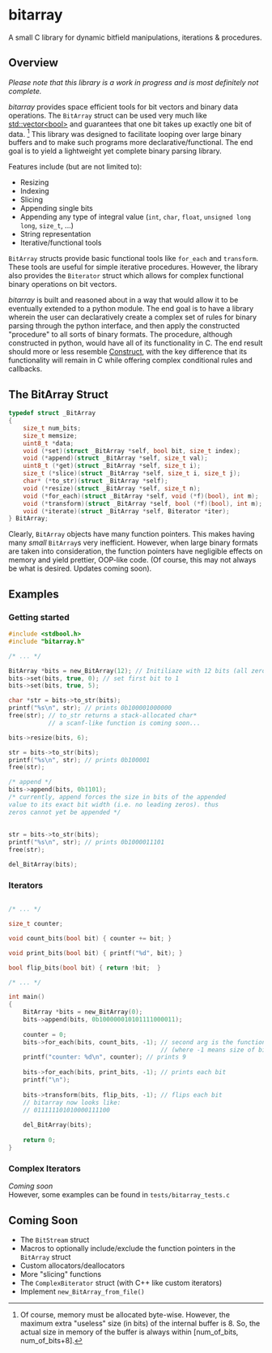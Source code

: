 # bitarray
A small C library for dynamic bitfield manipulations, iterations & procedures.

## Overview

*Please note that this library is a work in progress and is most definitely not complete.*

<!-- *bitarray* was designed to imitate C++ dynamic bit vector implementations such as [std::vector\<bool\>](https://en.cppreference.com/w/cpp/container/vector_bool) and [boost::dynamic_bitset\<\>](https://www.boost.org/doc/libs/1_36_0/libs/dynamic_bitset/dynamic_bitset.html) in pure C, while keeping memory usage at a minimum and  -->

<!-- Unfortunately, most implementations do not guarantee space efficiency (in both C++ and C), since memory addresses cannot be subdivided beyond their absolute unit: the **byte**. Further, when a bit vector *is* designed in a space efficient manner, manipulating it like a regular container type is complex. Often, only one of these two features can be chosen. -->

*bitarray* provides space efficient tools for bit vectors and binary data operations. The `BitArray` struct can be used very much like [std::vector\<bool\>](https://en.cppreference.com/w/cpp/container/vector_bool) and guarantees that one bit takes up exactly one bit of data. [^1] This library was designed to facilitate looping over large binary buffers and to make such programs more declarative/functional. The end goal is to yield a lightweight yet complete binary parsing library.  

Features include (but are not limited to):
  - Resizing
  - Indexing
  - Slicing
  - Appending single bits
  - Appending any type of integral value (`int`, `char`, `float`, `unsigned long long`, `size_t`, ...)
  - String representation
  - Iterative/functional tools

<!-- Arbitary sized (up to `sizeof(size_t)`) integral values can be appended to it dynamically.  -->
<!-- It can be resized, sliced, indexed, accessed, modified, converted to a binary string... -->

`BitArray` structs provide basic functional tools like `for_each` and `transform`. These tools are useful for simple iterative procedures. However, the library also provides the `Biterator` struct which allows for complex functional binary operations on bit vectors.

*bitarray* is built and reasoned about in a way that would allow it to be eventually extended to a python module. The end goal is to have a library wherein the user can declaratively create a complex set of rules for binary parsing through the python interface, and then apply the constructed "procedure" to all sorts of binary formats. The procedure, although constructed in python, would have all of its functionality in C. The end result should more or less resemble [Construct](https://construct.readthedocs.io/en/latest/index.html#), with the key difference that its functionality will remain in C while offering complex conditional rules and callbacks.

<!-- This library was created with the intention of being extended to python bindings for declarative, complex parsing of binary formatings at the level of individual bits, while keeping most computational logi -->

[^1]: Of course, memory must be allocated byte-wise. However, the maximum extra "useless" size (in bits) of the internal buffer is 8. So, the actual size in memory of the buffer is always within \[num_of_bits, num_of_bits+8].

## The BitArray Struct

```C
typedef struct _BitArray
{
    size_t num_bits;
    size_t memsize;
    uint8_t *data;
    void (*set)(struct _BitArray *self, bool bit, size_t index);
    void (*append)(struct _BitArray *self, size_t val);
    uint8_t (*get)(struct _BitArray *self, size_t i);
    size_t (*slice)(struct _BitArray *self, size_t i, size_t j);
    char* (*to_str)(struct _BitArray *self);
    void (*resize)(struct _BitArray *self, size_t n);
    void (*for_each)(struct _BitArray *self, void (*f)(bool), int m);
    void (*transform)(struct _BitArray *self, bool (*f)(bool), int m);
    void (*iterate)(struct _BitArray *self, Biterator *iter);
} BitArray;
```

Clearly, `BitArray` objects have many function pointers. This makes having many *small* `BitArray`s very inefficient. However, when large binary formats are taken into consideration, the function pointers have negligible effects on memory and yield prettier, OOP-like code. (Of course, this may not always be what is desired. Updates coming soon).

## Examples

### Getting started
```C
#include <stdbool.h>
#include "bitarray.h"

/* ... */

BitArray *bits = new_BitArray(12); // Initiliaze with 12 bits (all zero by default)
bits->set(bits, true, 0); // set first bit to 1
bits->set(bits, true, 5);

char *str = bits->to_str(bits);
printf("%s\n", str); // prints 0b100001000000
free(str); // to_str returns a stack-allocated char*
           // a scanf-like function is coming soon...

bits->resize(bits, 6);

str = bits->to_str(bits);
printf("%s\n", str); // prints 0b100001
free(str);

/* append */
bits->append(bits, 0b1101);
/* currently, append forces the size in bits of the appended
value to its exact bit width (i.e. no leading zeros). thus
zeros cannot yet be appended */
   
                            
str = bits->to_str(bits);
printf("%s\n", str); // prints 0b1000011101
free(str);

del_BitArray(bits);
```


### Iterators
```C

/* ... */

size_t counter;

void count_bits(bool bit) { counter += bit; }

void print_bits(bool bit) { printf("%d", bit); }

bool flip_bits(bool bit) { return !bit;  }

/* ... */

int main()
{
    BitArray *bits = new_BitArray(0);
    bits->append(bits, 0b100000010101111000011);
    
    counter = 0;
    bits->for_each(bits, count_bits, -1); // second arg is the function, third is max
                                          // (where -1 means size of bitarray)
    printf("counter: %d\n", counter); // prints 9
    
    bits->for_each(bits, print_bits, -1); // prints each bit
    printf("\n"); 
    
    bits->transform(bits, flip_bits, -1); // flips each bit
    // bitarray now looks like:
    // 011111101010000111100
    
    del_BitArray(bits);
    
    return 0;
}
```

### Complex Iterators

*Coming soon*  
However, some examples can be found in `tests/bitarray_tests.c`

## Coming Soon

- The `BitStream` struct
- Macros to optionally include/exclude the function pointers in the `BitArray` struct
- Custom allocators/deallocators
- More "slicing" functions
- The `ComplexBiterator` struct (with C++ like custom iterators)
- Implement `new_BitArray_from_file()`

<!-- ## To-Do

- [ ] Don't force exit when memory error occurs
- [ ] Add scanf-like function to get string repr instead of always allocating buffer
- [ ] Add slice-wise editing ( !! also needed for iterators that read more than 1 bit at a time)
- [ ] Add complex iterator examples in README
- [ ] Add callback function signature that takes in the iterator itself
- [ ] Implement iterator read()
- [ ] Implement iterator options to break iterations
- [ ] Add void* user_data field to iterator and add signature that takes it in (??)
- [ ] Trash CallbackSig (or at least not exposed to user), use binary flags and OR operators instead
- [ ] Implement even more versatile iterator struct where next index/next value/continue condition are user functions
- [ ] Add BitStream -->


<!-- If bit-level packing is to be used so as to optimize memory usage, loweach data quantum must itself hold   -->
